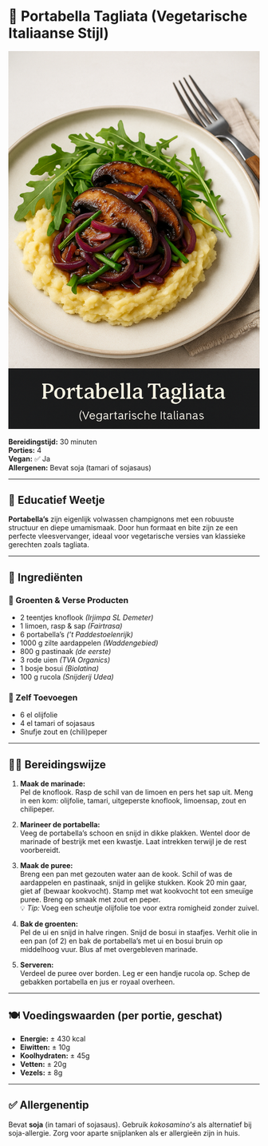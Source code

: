 # 🌿 Portabella Tagliata (Vegetarische Italiaanse Stijl)

![Portabella Tagliata](portabelle_tagliata.png)

**Bereidingstijd:** 30 minuten  
**Porties:** 4  
**Vegan:** ✅ Ja  
**Allergenen:** Bevat soja (tamari of sojasaus)

---

## 🧠 Educatief Weetje
**Portabella’s** zijn eigenlijk volwassen champignons met een robuuste structuur en diepe umamismaak. Door hun formaat en bite zijn ze een perfecte vleesvervanger, ideaal voor vegetarische versies van klassieke gerechten zoals tagliata.

---

## 🛒 Ingrediënten

### 🥬 Groenten & Verse Producten
- 2 teentjes knoflook *(Irjimpa SL Demeter)*
- 1 limoen, rasp & sap *(Fairtrasa)*
- 6 portabella’s *(’t Paddestoelenrijk)*
- 1000 g zilte aardappelen *(Waddengebied)*
- 800 g pastinaak *(de eerste)*
- 3 rode uien *(TVA Organics)*
- 1 bosje bosui *(Biolatina)*
- 100 g rucola *(Snijderij Udea)*

### 🧂 Zelf Toevoegen
- 6 el olijfolie
- 4 el tamari of sojasaus
- Snufje zout en (chili)peper

---

## 👩‍🍳 Bereidingswijze

1. **Maak de marinade:**  
   Pel de knoflook. Rasp de schil van de limoen en pers het sap uit. Meng in een kom: olijfolie, tamari, uitgeperste knoflook, limoensap, zout en chilipeper.

2. **Marineer de portabella:**  
   Veeg de portabella’s schoon en snijd in dikke plakken. Wentel door de marinade of bestrijk met een kwastje. Laat intrekken terwijl je de rest voorbereidt.

3. **Maak de puree:**  
   Breng een pan met gezouten water aan de kook. Schil of was de aardappelen en pastinaak, snijd in gelijke stukken. Kook 20 min gaar, giet af (bewaar kookvocht). Stamp met wat kookvocht tot een smeuïge puree. Breng op smaak met zout en peper.  
   💡 *Tip:* Voeg een scheutje olijfolie toe voor extra romigheid zonder zuivel.

4. **Bak de groenten:**  
   Pel de ui en snijd in halve ringen. Snijd de bosui in staafjes. Verhit olie in een pan (of 2) en bak de portabella’s met ui en bosui bruin op middelhoog vuur. Blus af met overgebleven marinade.

5. **Serveren:**  
   Verdeel de puree over borden. Leg er een handje rucola op. Schep de gebakken portabella en jus er royaal overheen.

---

## 🍽️ Voedingswaarden (per portie, geschat)
- **Energie:** ± 430 kcal  
- **Eiwitten:** ± 10g  
- **Koolhydraten:** ± 45g  
- **Vetten:** ± 20g  
- **Vezels:** ± 8g

---

## ✅ Allergenentip
Bevat **soja** (in tamari of sojasaus). Gebruik *kokosamino's* als alternatief bij soja-allergie. Zorg voor aparte snijplanken als er allergieën zijn in huis.



